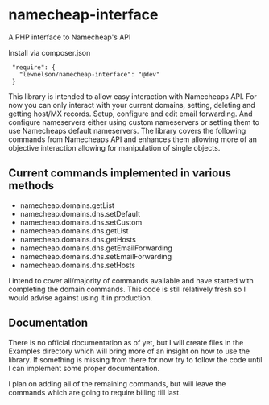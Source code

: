 # namecheap-interface
A PHP interface to Namecheap's API

Install via composer.json

```
 "require": {
   "lewnelson/namecheap-interface": "@dev"
 }
```

This library is intended to allow easy interaction with Namecheaps API. For now you can only interact with your current domains, setting, deleting and getting host/MX records. Setup, configure and edit email forwarding. And configure nameservers either using custom nameservers or setting them to use Namecheaps default nameservers. The library covers the following commands from Namecheaps API and enhances them allowing more of an objective interaction allowing for manipulation of single objects.

## Current commands implemented in various methods

 - namecheap.domains.getList
 - namecheap.domains.dns.setDefault
 - namecheap.domains.dns.setCustom
 - namecheap.domains.dns.getList
 - namecheap.domains.dns.getHosts
 - namecheap.domains.dns.getEmailForwarding
 - namecheap.domains.dns.setEmailForwarding
 - namecheap.domains.dns.setHosts

I intend to cover all/majority of commands available and have started with completing the domain commands. This code is still relatively fresh so I would advise against using it in production.

## Documentation

There is no official documentation as of yet, but I will create files in the Examples directory which will bring more of an insight on how to use the library. If something is missing from there for now try to follow the code until I can implement some proper documentation.

I plan on adding all of the remaining commands, but will leave the commands which are going to require billing till last.
